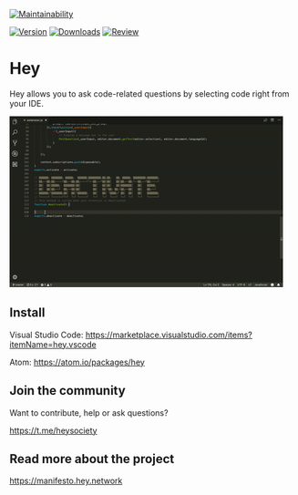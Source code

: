 [![Maintainability](https://api.codeclimate.com/v1/badges/d71dab697f33b58afe4a/maintainability)](https://codeclimate.com/github/nbstr/hey-vscode/maintainability)

[![Version](https://img.shields.io/vscode-marketplace/v/hey.vscode.svg)](https://marketplace.visualstudio.com/items?itemName=hey.vscode)
[![Downloads](https://img.shields.io/vscode-marketplace/d/hey.vscode.svg)](https://marketplace.visualstudio.com/items?itemName=hey.vscode)
[![Review](https://img.shields.io/vscode-marketplace/stars/hey.vscode.svg)](https://marketplace.visualstudio.com/items?itemName=hey.vscode)


# Hey

Hey allows you to ask code-related questions by selecting code right from your IDE.

![How it works](assets/hey.gif)

## Install

Visual Studio Code: https://marketplace.visualstudio.com/items?itemName=hey.vscode

Atom: https://atom.io/packages/hey

## Join the community

Want to contribute, help or ask questions?

https://t.me/heysociety

## Read more about the project
https://manifesto.hey.network
